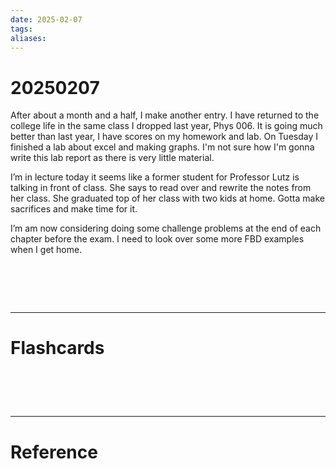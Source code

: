 ```yaml
---
date: 2025-02-07
tags: 
aliases:
---
```

# 20250207
After about a month and a half, I make another entry. I have returned to the college life in the same class I dropped last year, Phys 006. It is going much better than last year, I have scores on my homework and lab. On Tuesday I finished a lab about excel and making graphs. I'm not sure how I'm gonna write this lab report as there is very little material.

I’m in lecture today it seems like a former student for Professor Lutz is talking in front of class. She says to read over and rewrite the notes from her class. She graduated top of her class with two kids at home. Gotta make sacrifices and make time for it.

I’m am now considering doing some challenge problems at the end of each chapter before the exam. I need to look over some more FBD examples when I get home.
# ‌
---
# Flashcards


# ‌
---
# Reference
